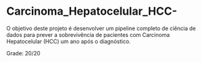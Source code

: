 # Carcinoma_Hepatocelular_HCC-
O objetivo deste projeto é desenvolver um pipeline completo de ciência de dados para prever a sobrevivência de pacientes com Carcinoma Hepatocelular (HCC) um ano após o diagnóstico.

Grade: 20/20

